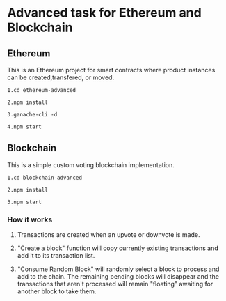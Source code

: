 #  Advanced task for Ethereum and Blockchain

## Ethereum

This is an Ethereum project for smart contracts where product instances can be created,transfered, or moved.

`1.cd ethereum-advanced`

`2.npm install`

`3.ganache-cli -d`

`4.npm start`


## Blockchain

This is a simple custom voting blockchain implementation.

`1.cd blockchain-advanced`

`2.npm install`

`3.npm start`

### How it works

1. Transactions are created when an upvote or downvote is made.

2. "Create a block" function will copy currently existing transactions and add it to its transaction list.

3. "Consume Random Block" will randomly select a block to process and add to the chain. The remaining pending blocks will disappear and the transactions that aren't processed will remain "floating" awaiting for another block to take them.